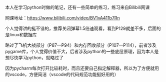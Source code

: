 本人在学习python时做的笔记，还有一些简单的练习，练习来自Bilibili网课



网课地址：https://www.bilibili.com/video/BV1vA411b7Rn



个人觉得讲的挺不错的，推荐关闭弹幕1.5倍速观看，看到P129就差不多，后面的是linux和数据库



略过了飞机大战部分（P87—P94）和内存回收部分（P107—P114），前者涉及pygame库，个人觉得价值不大，后者涉及python的一些底层原理，因为本人是想尽快学习python，就略过了



因为pycharm每次打开比较耗时，而且还要自己指定解释器，所以为了方便就用的vscode，方便简洁（vscode的代码规范功能挺好用的）